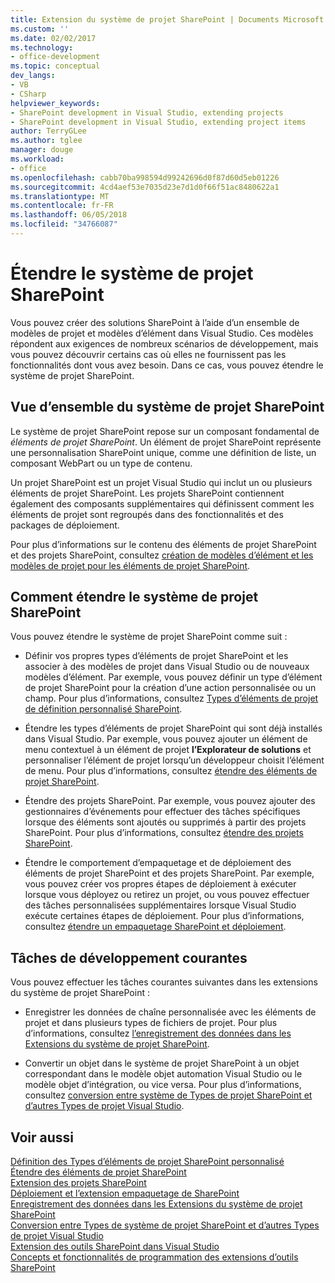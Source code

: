 ```yaml
---
title: Extension du système de projet SharePoint | Documents Microsoft
ms.custom: ''
ms.date: 02/02/2017
ms.technology:
- office-development
ms.topic: conceptual
dev_langs:
- VB
- CSharp
helpviewer_keywords:
- SharePoint development in Visual Studio, extending projects
- SharePoint development in Visual Studio, extending project items
author: TerryGLee
ms.author: tglee
manager: douge
ms.workload:
- office
ms.openlocfilehash: cabb70ba998594d99242696d0f87d60d5eb01226
ms.sourcegitcommit: 4cd4aef53e7035d23e7d1d0f66f51ac8480622a1
ms.translationtype: MT
ms.contentlocale: fr-FR
ms.lasthandoff: 06/05/2018
ms.locfileid: "34766087"
---
```

# <a name="extend-the-sharepoint-project-system"></a>Étendre le système de projet SharePoint
  Vous pouvez créer des solutions SharePoint à l’aide d’un ensemble de modèles de projet et modèles d’élément dans Visual Studio. Ces modèles répondent aux exigences de nombreux scénarios de développement, mais vous pouvez découvrir certains cas où elles ne fournissent pas les fonctionnalités dont vous avez besoin. Dans ce cas, vous pouvez étendre le système de projet SharePoint.  
  
## <a name="overview-of-the-sharepoint-project-system"></a>Vue d’ensemble du système de projet SharePoint
 Le système de projet SharePoint repose sur un composant fondamental de *éléments de projet SharePoint*. Un élément de projet SharePoint représente une personnalisation SharePoint unique, comme une définition de liste, un composant WebPart ou un type de contenu.  
  
 Un projet SharePoint est un projet Visual Studio qui inclut un ou plusieurs éléments de projet SharePoint. Les projets SharePoint contiennent également des composants supplémentaires qui définissent comment les éléments de projet sont regroupés dans des fonctionnalités et des packages de déploiement.  
  
 Pour plus d’informations sur le contenu des éléments de projet SharePoint et des projets SharePoint, consultez [création de modèles d’élément et les modèles de projet pour les éléments de projet SharePoint](../sharepoint/creating-item-templates-and-project-templates-for-sharepoint-project-items.md).  
  
## <a name="how-to-extend-the-sharepoint-project-system"></a>Comment étendre le système de projet SharePoint
 Vous pouvez étendre le système de projet SharePoint comme suit :  
  
-   Définir vos propres types d’éléments de projet SharePoint et les associer à des modèles de projet dans Visual Studio ou de nouveaux modèles d’élément. Par exemple, vous pouvez définir un type d’élément de projet SharePoint pour la création d’une action personnalisée ou un champ. Pour plus d’informations, consultez [Types d’éléments de projet de définition personnalisé SharePoint](../sharepoint/defining-custom-sharepoint-project-item-types.md).  
  
-   Étendre les types d’éléments de projet SharePoint qui sont déjà installés dans Visual Studio. Par exemple, vous pouvez ajouter un élément de menu contextuel à un élément de projet **l’Explorateur de solutions** et personnaliser l’élément de projet lorsqu’un développeur choisit l’élément de menu. Pour plus d’informations, consultez [étendre des éléments de projet SharePoint](../sharepoint/extending-sharepoint-project-items.md).  
  
-   Étendre des projets SharePoint. Par exemple, vous pouvez ajouter des gestionnaires d’événements pour effectuer des tâches spécifiques lorsque des éléments sont ajoutés ou supprimés à partir des projets SharePoint. Pour plus d’informations, consultez [étendre des projets SharePoint](../sharepoint/extending-sharepoint-projects.md).  
  
-   Étendre le comportement d’empaquetage et de déploiement des éléments de projet SharePoint et des projets SharePoint. Par exemple, vous pouvez créer vos propres étapes de déploiement à exécuter lorsque vous déployez ou retirez un projet, ou vous pouvez effectuer des tâches personnalisées supplémentaires lorsque Visual Studio exécute certaines étapes de déploiement. Pour plus d’informations, consultez [étendre un empaquetage SharePoint et déploiement](../sharepoint/extending-sharepoint-packaging-and-deployment.md).  
  
## <a name="common-development-tasks"></a>Tâches de développement courantes
 Vous pouvez effectuer les tâches courantes suivantes dans les extensions du système de projet SharePoint :  
  
-   Enregistrer les données de chaîne personnalisée avec les éléments de projet et dans plusieurs types de fichiers de projet. Pour plus d’informations, consultez [l’enregistrement des données dans les Extensions du système de projet SharePoint](../sharepoint/saving-data-in-extensions-of-the-sharepoint-project-system.md).  
  
-   Convertir un objet dans le système de projet SharePoint à un objet correspondant dans le modèle objet automation Visual Studio ou le modèle objet d’intégration, ou vice versa. Pour plus d’informations, consultez [conversion entre système de Types de projet SharePoint et d’autres Types de projet Visual Studio](../sharepoint/converting-between-sharepoint-project-system-types-and-other-visual-studio-project-types.md).  
  
## <a name="see-also"></a>Voir aussi
 [Définition des Types d’éléments de projet SharePoint personnalisé](../sharepoint/defining-custom-sharepoint-project-item-types.md)   
 [Étendre des éléments de projet SharePoint](../sharepoint/extending-sharepoint-project-items.md)   
 [Extension des projets SharePoint](../sharepoint/extending-sharepoint-projects.md)   
 [Déploiement et l’extension empaquetage de SharePoint](../sharepoint/extending-sharepoint-packaging-and-deployment.md)   
 [Enregistrement des données dans les Extensions du système de projet SharePoint](../sharepoint/saving-data-in-extensions-of-the-sharepoint-project-system.md)   
 [Conversion entre Types de système de projet SharePoint et d’autres Types de projet Visual Studio](../sharepoint/converting-between-sharepoint-project-system-types-and-other-visual-studio-project-types.md)   
 [Extension des outils SharePoint dans Visual Studio](../sharepoint/extending-the-sharepoint-tools-in-visual-studio.md)   
 [Concepts et fonctionnalités de programmation des extensions d’outils SharePoint](../sharepoint/programming-concepts-and-features-for-sharepoint-tools-extensions.md)  
  
  
